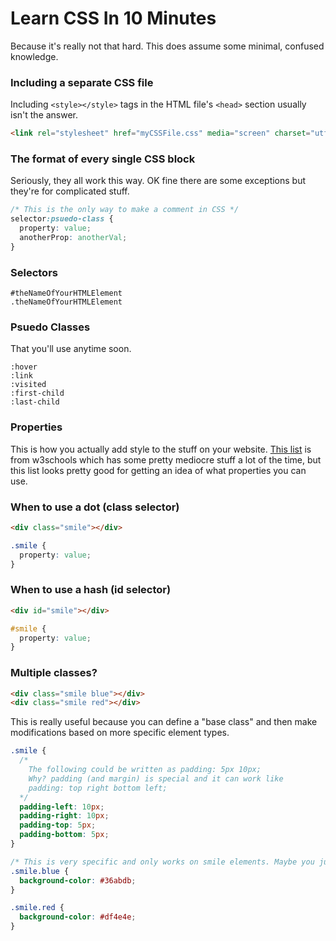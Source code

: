 # Learn CSS In 10 Minutes
Because it's really not that hard. This does assume some minimal, confused knowledge.

### Including a separate CSS file
Including `<style></style>` tags in the HTML file's `<head>` section usually isn't the answer.

```html
<link rel="stylesheet" href="myCSSFile.css" media="screen" charset="utf-8">
```

### The format of every single CSS block
Seriously, they all work this way. OK fine there are some exceptions but they're for complicated stuff.
```css
/* This is the only way to make a comment in CSS */
selector:psuedo-class {
  property: value;
  anotherProp: anotherVal;
}
```

### Selectors
```
#theNameOfYourHTMLElement
.theNameOfYourHTMLElement
```

### Psuedo Classes
That you'll use anytime soon.
```
:hover
:link
:visited
:first-child
:last-child
```

### Properties 
This is how you actually add style to the stuff on your website. [This list](http://www.w3schools.com/cssref/) is from w3schools which has some pretty mediocre stuff a lot of the time, but this list looks pretty good for getting an idea of what properties you can use.

### When to use a dot (class selector)
```html
<div class="smile"></div>
```
```css
.smile {
  property: value;
}
```

### When to use a hash (id selector)
```html
<div id="smile"></div>
```
```css
#smile {
  property: value;
}
```

### Multiple classes?
```html
<div class="smile blue"></div>
<div class="smile red"></div>
```
This is really useful because you can define a "base class" and then make modifications based on more specific element types.
```css
.smile {
  /* 
    The following could be written as padding: 5px 10px; 
    Why? padding (and margin) is special and it can work like
    padding: top right bottom left;
  */
  padding-left: 10px;
  padding-right: 10px;
  padding-top: 5px;
  padding-bottom: 5px;
}

/* This is very specific and only works on smile elements. Maybe you just want .blue to turn any type of element blue. */
.smile.blue { 
  background-color: #36abdb;
}

.smile.red { 
  background-color: #df4e4e;
}
```
